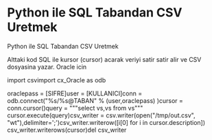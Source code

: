 # Python ile SQL Tabandan CSV Uretmek


Python ile SQL Tabandan CSV Uretmek




Alttaki kod SQL ile kursor (cursor) acarak veriyi satir satir alir ve CSV dosyasina yazar.  Oracle icin 

import csvimport cx_Oracle as odb 

oraclepass = [SIFRE]user = [KULLANICI]conn = odb.connect("%s/%s@TABAN" % (user,oraclepass) )cursor = conn.cursor()query = """select vs,vs from vs""" cursor.execute(query)csv_writer = csv.writer(open("/tmp/out.csv", "wt"),delimiter=';')csv_writer.writerow([i[0] for i in cursor.description]) csv_writer.writerows(cursor)del csv_writer 






